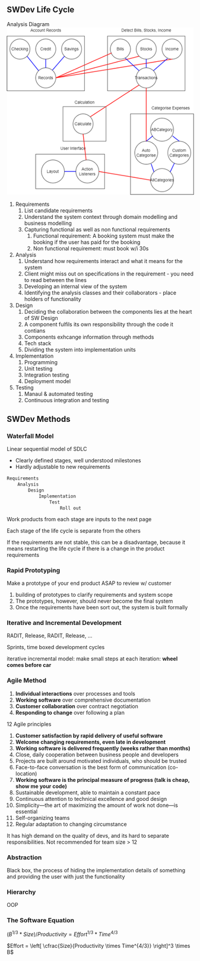 ## SWDev Life Cycle

Analysis Diagram
![anadiag](./imgs/anadiag.png)

1. Requirements
      1. List candidate requirements
      2. Understand the system context through domain modelling and business modelling
      3. Capturing functional as well as non functional requirements
            1. Functional requirement: A booking system must make the booking if the user has paid for the booking
            2. Non functional requirement: must book w/i 30s
2. Analysis
      1. Understand how requirements interact and what it means for the system
      2. Client might miss out on specifications in the requirement - you need to read between the lines
      3. Developing an internal view of the system
      4. Identifying the analysis classes and their collaborators - place holders of functionality
3. Design
      1. Deciding the collaboration between the components lies at the heart of SW Design
      2. A component fulfils its own responsibility through the code it contians
      3. Components exhcange information through methods
      4. Tech stack
      5. Dividing the system into implementation units
4. Implementation
      1. Programming
      2. Unit testing
      3. Integration testing
      4. Deployment model
5. Testing
      1. Manaul & automated testing
      2. Continuous integration and testing

## SWDev Methods

### Waterfall Model

Linear sequential model of SDLC

- Clearly defined stages, well understood milestones
- Hardly adjustable to new requirements

```
Requirements
    Analysis
        Design
            Implementation
                Test
                    Roll out
```

Work products from each stage are inputs to the next page

Each stage of the life cycle is separate from the others

If the requirements are not stable, this can be a disadvantage, because it means restarting the life cycle if there is a change in the product requirements

### Rapid Prototyping

Make a prototype of your end product ASAP to review w/ customer

1. building of prototypes to clarify requirements and system scope
2. The prototypes, however, should never become the final system
3. Once the requirements have been sort out, the system is built formally

### Iterative and Incremental Development

RADIT, Release, RADIT, Release, ...

Sprints, time boxed development cycles

iterative incremental model: make small steps at each iteration: **wheel comes before car**

### Agile Method

1. **Individual interactions** over processes and tools
2. **Working software** over comprehensive documentation
3. **Customer collaboration** over contract negotiation
4. **Responding to change** over following a plan

12 Agile principles

1. **Customer satisfaction by rapid delivery of useful software**
2. **Welcome changing requirements, even late in development**
3. **Working software is delivered frequently (weeks rather than months)**
4. Close, daily cooperation between business people and developers
5. Projects are built around motivated individuals, who should be trusted
6. Face-to-face conversation is the best form of communication (co-location)
7. **Working software is the principal measure of progress (talk is cheap, show me your code)**
8. Sustainable development, able to maintain a constant pace
9. Continuous attention to technical excellence and good design
10. Simplicity—the art of maximizing the amount of work not done—is essential
11. Self-organizing teams
12. Regular adaptation to changing circumstance

It has high demand on the quality of devs, and its hard to separate responsibilities. Not recommended for team size > 12

### Abstraction

Black box, the process of hiding the implementation details of something and providing the user with just the functionality

### Hierarchy

OOP

### The Software Equation

$(B^{1/3} * Size ) / Productivity = Effort^{1/3} * Time^{4/3}$

$Effort = \left[ \cfrac{Size}{Productivity \times Time^{4/3}} \right]^3 \times B$

